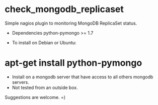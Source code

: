 check_mongodb_replicaset
========================
Simple nagios plugin to monitoring MongoDB ReplicaSet status.

- Dependencies
python-pymongo >= 1.7

- To install on Debian or Ubuntu:
# apt-get install python-pymongo

- Install on a mongodb server that have access to all others mongodb servers.
- Not tested from an outside box.

Suggestions are welcome. =)



 



